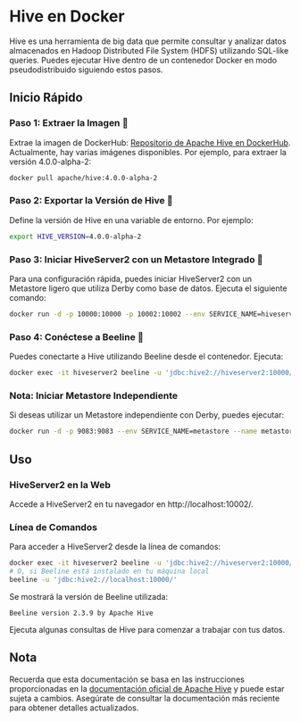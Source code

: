 # Hive en Docker

Hive es una herramienta de big data que permite consultar y analizar datos almacenados en Hadoop Distributed File System (HDFS) utilizando SQL-like queries. Puedes ejecutar Hive dentro de un contenedor Docker en modo pseudodistribuido siguiendo estos pasos.

## Inicio Rápido

### Paso 1: Extraer la Imagen 🐝

Extrae la imagen de DockerHub: [Repositorio de Apache Hive en DockerHub](https://hub.docker.com/r/apache/hive/tags). Actualmente, hay varias imágenes disponibles. Por ejemplo, para extraer la versión 4.0.0-alpha-2:

```bash
docker pull apache/hive:4.0.0-alpha-2
```

### Paso 2: Exportar la Versión de Hive 🐝

Define la versión de Hive en una variable de entorno. Por ejemplo:

```bash
export HIVE_VERSION=4.0.0-alpha-2
```

### Paso 3: Iniciar HiveServer2 con un Metastore Integrado 🐝

Para una configuración rápida, puedes iniciar HiveServer2 con un Metastore ligero que utiliza Derby como base de datos. Ejecuta el siguiente comando:

```bash
docker run -d -p 10000:10000 -p 10002:10002 --env SERVICE_NAME=hiveserver2 --name hive4 apache/hive:${HIVE_VERSION}
```

### Paso 4: Conéctese a Beeline 🐝

Puedes conectarte a Hive utilizando Beeline desde el contenedor. Ejecuta:

```bash
docker exec -it hiveserver2 beeline -u 'jdbc:hive2://hiveserver2:10000/'
```

### Nota: Iniciar Metastore Independiente

Si deseas utilizar un Metastore independiente con Derby, puedes ejecutar:

```bash
docker run -d -p 9083:9083 --env SERVICE_NAME=metastore --name metastore-standalone apache/hive:${HIVE_VERSION}
```

## Uso

### HiveServer2 en la Web

Accede a HiveServer2 en tu navegador en http://localhost:10002/.

### Línea de Comandos

Para acceder a HiveServer2 desde la línea de comandos:

```bash
docker exec -it hiveserver2 beeline -u 'jdbc:hive2://hiveserver2:10000/'
# O, si Beeline está instalado en tu máquina local
beeline -u 'jdbc:hive2://localhost:10000/'
```

Se mostrará la versión de Beeline utilizada:

```
Beeline version 2.3.9 by Apache Hive
```

Ejecuta algunas consultas de Hive para comenzar a trabajar con tus datos.

## Nota

Recuerda que esta documentación se basa en las instrucciones proporcionadas en la [documentación oficial de Apache Hive](https://hive.apache.org/developement/quickstart/) y puede estar sujeta a cambios. Asegúrate de consultar la documentación más reciente para obtener detalles actualizados.